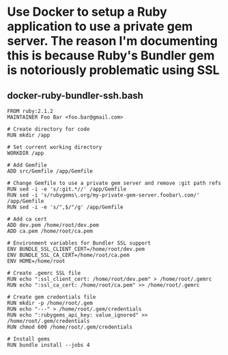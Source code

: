 # Use Docker to setup a Ruby application to use a private gem server. The reason I'm documenting this is because Ruby's Bundler gem is notoriously problematic using SSL

## docker-ruby-bundler-ssh.bash

```shell
FROM ruby:2.1.2
MAINTAINER Foo Bar <foo.bar@gmail.com>

# Create directory for code
RUN mkdir /app

# Set current working directory
WORKDIR /app

# Add Gemfile
ADD src/Gemfile /app/Gemfile

# Change Gemfile to use a private gem server and remove :git path refs
RUN sed -i -e 's/:git.*//' /app/Gemfile
RUN sed -i 's/rubygems\.org/my-private-gem-server.foobar\.com/' /app/Gemfile
RUN sed -i -e 's/",$/"/g' /app/Gemfile

# Add ca cert
ADD dev.pem /home/root/dev.pem
ADD ca.pem /home/root/ca.pem

# Environment variables for Bundler SSL support
ENV BUNDLE_SSL_CLIENT_CERT=/home/root/dev.pem
ENV BUNDLE_SSL_CA_CERT=/home/root/ca.pem
ENV HOME=/home/root

# Create .gemrc SSL file
RUN echo ":ssl_client_cert: /home/root/dev.pem" > /home/root/.gemrc
RUN echo ":ssl_ca_cert: /home/root/ca.pem" >> /home/root/.gemrc

# Create gem credentials file
RUN mkdir -p /home/root/.gem
RUN echo "---" > /home/root/.gem/credentials
RUN echo ":rubygems_api_key: value_ignored" >> /home/root/.gem/credentials
RUN chmod 600 /home/root/.gem/credentials

# Install gems
RUN bundle install --jobs 4
```

